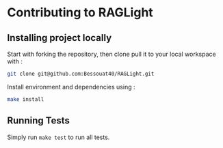 # Contributing to RAGLight

## Installing project locally

Start with forking the repository, then clone pull it to your local workspace with :

```bash
git clone git@github.com:Bessouat40/RAGLight.git
```

Install environment and dependencies using :

```bash
make install
```

## Running Tests

Simply run `make test` to run all tests.
